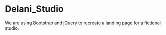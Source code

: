 # Delani_Studio
We are using  Bootstrap and jQuery to recreate a landing page for a fictional studio.
